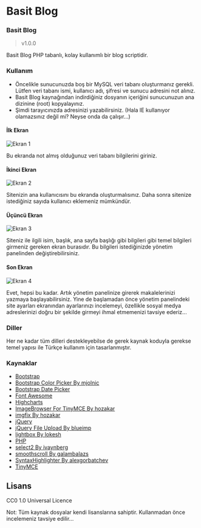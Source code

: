 Basit Blog
=========================

### Basit Blog ###
>v1.0.0

Basit Blog PHP tabanlı, kolay kullanımlı bir blog scriptidir.

### Kullanım
* Öncelikle sunucunuzda boş bir MySQL veri tabanı oluşturmanız gerekli. Lütfen veri tabanı ismi, kullanıcı adı, şifresi ve sunucu adresini not alınız.
* Basit Blog kaynağından indirdiğiniz dosyanın içeriğini sunucunuzun ana dizinine (root) kopyalayınız.
* Şimdi tarayıcınızda adresinizi yazabilirsiniz. (Hala IE kullanıyor olamazsınız değil mi? Neyse onda da çalışır...)

#### İlk Ekran
![Ekran 1](http://beltslib.net/themes/images/basitblog/ekran-1.jpg)

Bu ekranda not almış olduğunuz veri tabanı bilgilerini giriniz.

#### İkinci Ekran
![Ekran 2](http://beltslib.net/themes/images/basitblog/ekran-2.jpg)

Sitenizin ana kullanıcısını bu ekranda oluşturmalısınız. Daha sonra sitenize istediğiniz sayıda kullanıcı eklemeniz mümkündür.

#### Üçüncü Ekran
![Ekran 3](http://beltslib.net/themes/images/basitblog/ekran-3.jpg)

Siteniz ile ilgili isim, başlık, ana sayfa başlığı gibi bilgileri gibi temel bilgileri girmeniz gereken ekran burasıdır. Bu bilgileri istediğinizde yönetim panelinden değiştirebilirsiniz.

#### Son Ekran
![Ekran 4](http://beltslib.net/themes/images/basitblog/ekran-4.jpg)

Evet, hepsi bu kadar. Artık yönetim panelinize girerek makalelerinizi yazmaya başlayabilirsiniz. Yine de başlamadan önce yönetim panelindeki site ayarları ekranından ayarlarınızı incelemeyi, özellikle sosyal medya adreslerinizi doğru bir şekilde girmeyi ihmal etmemenizi tavsiye ederiz...

### Diller
Her ne kadar tüm dilleri destekleyebilse de gerek kaynak koduyla gerekse temel yapısı ile Türkçe kullanım için tasarlanmıştır.

### Kaynaklar
* [Bootstrap](http://getbootstrap.com/)
* [Bootstrap Color Picker By mjolnic](https://github.com/mjolnic/bootstrap-colorpicker)
* [Bootstrap Date Picker](http://www.eyecon.ro/bootstrap-datepicker)
* [Font Awesome](http://fontawesome.io/)
* [Highcharts](http://www.highcharts.com/)
* [ImageBrowser For TinyMCE By hozakar](https://github.com/hozakar/imagebrowser-for-tinymce)
* [imgfix By hozakar](https://github.com/hozakar/imgfix)
* [jQuery](http://jquery.com/)
* [jQuery File Upload By blueimp](https://github.com/blueimp/jQuery-File-Upload)
* [lightbox By lokesh](https://github.com/lokesh/lightbox2)
* [PHP](http://php.net/)
* [select2 By ivaynberg](https://github.com/ivaynberg/select2)
* [smoothscroll By galambalazs](https://github.com/galambalazs/smoothscroll)
* [SyntaxHighlighter By alexgorbatchev](https://github.com/alexgorbatchev/SyntaxHighlighter)
* [TinyMCE](http://www.tinymce.com/)

Lisans
------------
CC0 1.0 Universal Licence

Not: Tüm kaynak dosyalar kendi lisanslarına sahiptir. Kullanmadan önce incelemeniz tavsiye edilir...